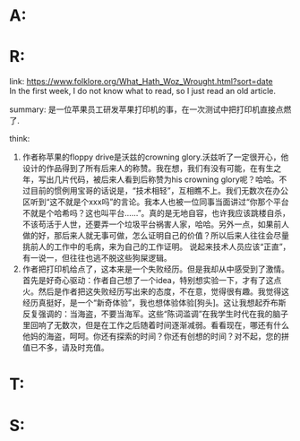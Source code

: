 # A:

# R:
link:
https://www.folklore.org/What_Hath_Woz_Wrought.html?sort=date  
In the first week, I do not know what to read, so I just read an old article.

summary:
是一位苹果员工研发苹果打印机的事，在一次测试中把打印机直接点燃了.

think:
1. 作者称苹果的floppy drive是沃兹的crowning glory.沃兹听了一定很开心，他设计的作品得到了所有后来人的称赞。我在想，我们有没有可能，在有生之年，写出几片代码，被后来人看到后称赞为his crowning glory呢？哈哈。不过目前的惯例用宝哥的话说是，“技术相轻”，互相瞧不上。我们无数次在办公区听到“这不就是个xxx吗”的言论。我本人也被一位同事当面讲过“你那个平台不就是个哈希吗？这也叫平台……”。真的是无地自容，也许我应该跳楼自杀，不该苟活于人世，还要弄一个垃圾平台祸害人家，哈哈。另外一点，如果前人做的好，那后来人就无事可做，怎么证明自己的价值？所以后来人往往会尽量挑前人的工作中的毛病，来为自己的工作证明。
说起来技术人员应该“正直”，有一说一，但往往也逃不脱这些狗屎逻辑。
2. 作者把打印机给点了，这本来是一个失败经历。但是我却从中感受到了激情。首先是好奇心驱动：作者自己想了一个idea，特别想实验一下，才有了这点火。然后是作者把这失败经历写出来的态度，不在意，觉得很有趣。我觉得这经历真挺好，是一个“新奇体验”，我也想体验体验[狗头]。这让我想起乔布斯反复强调的：当海盗，不要当海军。这些“陈词滥调”在我学生时代在我的脑子里回响了无数次，但是在工作之后随着时间逐渐减弱。看看现在，哪还有什么他妈的海盗，呵呵。你还有探索的时间？你还有创想的时间？对不起，您的拼值已不多，请及时充值。

# T:

# S: